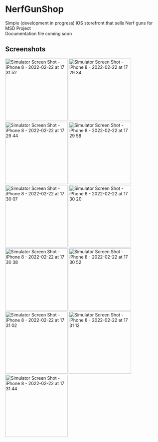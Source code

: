 # NerfGunShop
Simple (development in progress) iOS storefront that sells Nerf guns for MSD Project  
Documentation file coming soon

## Screenshots
<p><img src="https://user-images.githubusercontent.com/38001452/155103734-331b41a7-2783-4d3a-952d-d5509a95abcb.png" alt="Simulator Screen Shot - iPhone 8 - 2022-02-22 at 17 31 52" width="200px">
<img src="https://user-images.githubusercontent.com/38001452/155103764-f5a1d162-1811-4d44-9886-badd4bd3d466.png" alt="Simulator Screen Shot - iPhone 8 - 2022-02-22 at 17 29 34" width="200px">
<img src="https://user-images.githubusercontent.com/38001452/155103819-6b236d1d-903c-4adc-a17c-80684b97d554.png" alt="Simulator Screen Shot - iPhone 8 - 2022-02-22 at 17 29 44" width="200px">
<img src="https://user-images.githubusercontent.com/38001452/155103835-dfe6a96b-93c4-4c18-bd8f-60d1341f89c3.png" alt="Simulator Screen Shot - iPhone 8 - 2022-02-22 at 17 29 58" width="200px">
<img src="https://user-images.githubusercontent.com/38001452/155103843-873ff68d-4fb4-4d8c-b733-4263b1896bc0.png" alt="Simulator Screen Shot - iPhone 8 - 2022-02-22 at 17 30 07" width="200px">
<img src="https://user-images.githubusercontent.com/38001452/155103849-a861af34-28b8-4e20-a987-29a8923c05b3.png" alt="Simulator Screen Shot - iPhone 8 - 2022-02-22 at 17 30 20" width="200px">
<img src="https://user-images.githubusercontent.com/38001452/155103854-729dbf82-d799-4d39-97f1-7fd2ce052e68.png" alt="Simulator Screen Shot - iPhone 8 - 2022-02-22 at 17 30 38" width="200px">
<img src="https://user-images.githubusercontent.com/38001452/155103856-b65563ec-ed16-4aee-9f58-ec1f08bc912e.png" alt="Simulator Screen Shot - iPhone 8 - 2022-02-22 at 17 30 52" width="200px">
<img src="https://user-images.githubusercontent.com/38001452/155103861-dfdb4284-c390-42c8-8e47-f05612b55458.png" alt="Simulator Screen Shot - iPhone 8 - 2022-02-22 at 17 31 02" width="200px">
<img src="https://user-images.githubusercontent.com/38001452/155103866-335f2867-8e6c-42f0-a0db-28c882e2cbb1.png" alt="Simulator Screen Shot - iPhone 8 - 2022-02-22 at 17 31 12" width="200px">
<img src="https://user-images.githubusercontent.com/38001452/155103870-6138cffe-cec3-45fb-af6b-36f675d5c19c.png" alt="Simulator Screen Shot - iPhone 8 - 2022-02-22 at 17 31 44" width="200px"></p>
